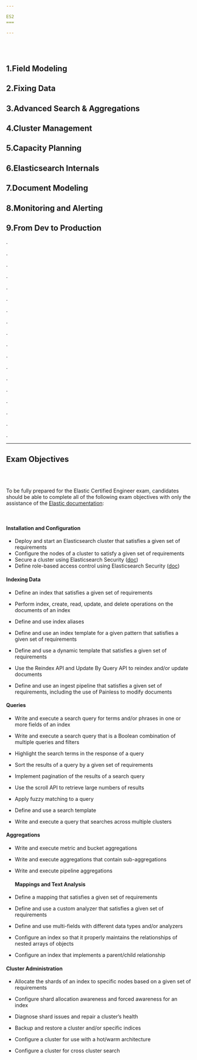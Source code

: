 ```yaml
---

ES2
===

---
```


<br><br>

1.Field Modeling
----------------

2.Fixing Data
-------------

3.Advanced Search & Aggregations
--------------------------------

4.Cluster Management
--------------------

5.Capacity Planning
-------------------

6.Elasticsearch Internals
-------------------------

7.Document Modeling
-------------------

8.Monitoring and Alerting
-------------------------

9.From Dev to Production
------------------------

.

.

.

.

.

.

.

.

.

.

.

.

.

.

.

.

.

.

---

Exam Objectives
---------------

<br><br>

To be fully prepared for the Elastic Certified Engineer exam, candidates should be able to complete all of the following exam objectives with only the assistance of the [Elastic documentation](https://www.elastic.co/guide/index.html):

<br>

#### Installation and Configuration

-	Deploy and start an Elasticsearch cluster that satisfies a given set of requirements
-	Configure the nodes of a cluster to satisfy a given set of requirements
-	Secure a cluster using Elasticsearch Security ([doc](https://www.elastic.co/guide/en/elasticsearch/plugins/current/security.html)\)
-	Define role-based access control using Elasticsearch Security ([doc](https://www.elastic.co/guide/en/kibana/current/development-security-rbac.html)\)

#### Indexing Data

-	Define an index that satisfies a given set of requirements

-	Perform index, create, read, update, and delete operations on the documents of an index

-	Define and use index aliases

-	Define and use an index template for a given pattern that satisfies a given set of requirements

-	Define and use a dynamic template that satisfies a given set of requirements

-	Use the Reindex API and Update By Query API to reindex and/or update documents

-	Define and use an ingest pipeline that satisfies a given set of requirements, including the use of Painless to modify documents

#### Queries

-	Write and execute a search query for terms and/or phrases in one or more fields of an index

-	Write and execute a search query that is a Boolean combination of multiple queries and filters

-	Highlight the search terms in the response of a query

-	Sort the results of a query by a given set of requirements

-	Implement pagination of the results of a search query

-	Use the scroll API to retrieve large numbers of results

-	Apply fuzzy matching to a query

-	Define and use a search template

-	Write and execute a query that searches across multiple clusters

#### Aggregations

-	Write and execute metric and bucket aggregations

-	Write and execute aggregations that contain sub-aggregations

-	Write and execute pipeline aggregations

	#### Mappings and Text Analysis

-	Define a mapping that satisfies a given set of requirements

-	Define and use a custom analyzer that satisfies a given set of requirements

-	Define and use multi-fields with different data types and/or analyzers

-	Configure an index so that it properly maintains the relationships of nested arrays of objects

-	Configure an index that implements a parent/child relationship

#### Cluster Administration

-	Allocate the shards of an index to specific nodes based on a given set of requirements

-	Configure shard allocation awareness and forced awareness for an index

-	Diagnose shard issues and repair a cluster’s health

-	Backup and restore a cluster and/or specific indices

-	Configure a cluster for use with a hot/warm architecture

-	Configure a cluster for cross cluster search
